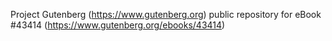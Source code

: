 Project Gutenberg (https://www.gutenberg.org) public repository for eBook #43414 (https://www.gutenberg.org/ebooks/43414)
